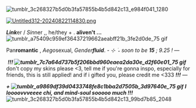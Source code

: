 ![tumblr_3c268327b5d0b3fa57855b4b5d842c13_e984f041_1280](https://github.com/user-attachments/assets/00c05e43-4864-43e9-a67f-24e0c7a4fedb)

[![Untitled312-20240822114830.png](https://i.postimg.cc/3rGszHN3/Untitled312-20240822114830.png)](https://postimg.cc/t7XvVwFc)


***Link***er / *Sin*ner ,, he/they + . **aliven't ...** ![tumblr_a75409c959ef36437219662aeabff21b_3fe2d0de_75 gif](https://github.com/user-attachments/assets/5cd4c0ce-f978-4219-b974-ca176add0cbe)

 Pan**romantic** , *Aego*sexual, *Gender****fluid***.
*- ⊹ ࣪ ˖ soon to be **15** ; 9.25 !* —

‎‎ ***!!! ![tumblr_7c7a64d737b5f206bbd960eaea2da30e_d2f60e01_75 gif](https://github.com/user-attachments/assets/0238e456-76ee-47e3-a24a-0ce403738211)‎*** don't copy my skins please <3,
tell me if you're gonna inspo, especially for friends, this is still applied! and if i gifted you, please credit me <333 ***!!!*** — 

***‎‎+ ![tumblr_a9869df39d0433748fe8c1bba2d7505b_3d97640e_75 gif](https://github.com/user-attachments/assets/26a485c3-4ee7-4c2e-bb49-cbd275762de9) I loooovvveeee chi, and mind-soul sooooo much !!!***
![tumblr_3c268327b5d0b3fa57855b4b5d842c13_99bd7b85_2048](https://github.com/user-attachments/assets/fdcdaf55-e0f8-473b-b32c-4b7231ea46d8)
